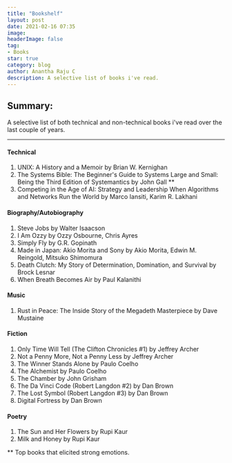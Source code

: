 ```yaml
---
title: "Bookshelf"
layout: post
date: 2021-02-16 07:35
image: 
headerImage: false
tag:
- Books
star: true
category: blog
author: Anantha Raju C
description: A selective list of books i've read.
---
```


## Summary:

A selective list of both technical and non-technical books i've read over the last couple of years.

---

#### Technical

1. UNIX: A History and a Memoir by Brian W. Kernighan
2. The Systems Bible: The Beginner's Guide to Systems Large and Small: Being the Third Edition of Systemantics by John Gall **  
3. Competing in the Age of AI: Strategy and Leadership When Algorithms and Networks Run the World by Marco Iansiti, Karim R. Lakhani

#### Biography/Autobiography

1. Steve Jobs by Walter Isaacson 
2. I Am Ozzy by Ozzy Osbourne, Chris Ayres
3. Simply Fly by G.R. Gopinath
4. Made in Japan: Akio Morita and Sony by Akio Morita, Edwin M. Reingold, Mitsuko Shimomura
5. Death Clutch: My Story of Determination, Domination, and Survival by Brock Lesnar
6. When Breath Becomes Air by Paul Kalanithi

#### Music

1. Rust in Peace: The Inside Story of the Megadeth Masterpiece by Dave Mustaine

#### Fiction

1. Only Time Will Tell (The Clifton Chronicles #1) by Jeffrey Archer
2. Not a Penny More, Not a Penny Less by Jeffrey Archer
3. The Winner Stands Alone by Paulo Coelho
4. The Alchemist by Paulo Coelho
5. The Chamber by John Grisham
6. The Da Vinci Code (Robert Langdon #2) by Dan Brown 
7. The Lost Symbol (Robert Langdon #3) by Dan Brown
8. Digital Fortress by Dan Brown 

#### Poetry

1. The Sun and Her Flowers by Rupi Kaur
2. Milk and Honey by Rupi Kaur 

** Top books that elicited strong emotions. 